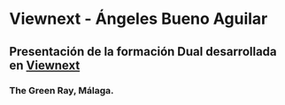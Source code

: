 # Viewnext - Ángeles Bueno Aguilar

## Presentación de la formación Dual desarrollada en [Viewnext](https://www.viewnext.com/)
### The Green Ray, Málaga.
